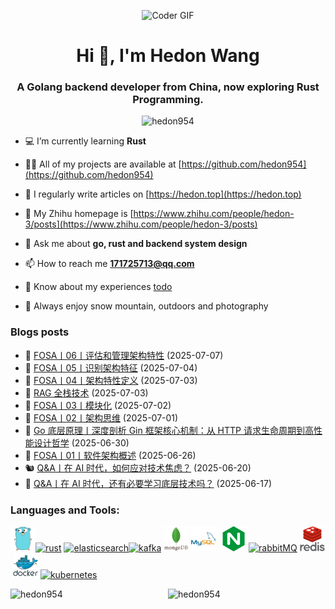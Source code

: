 <p align="center"><img  src="https://media.giphy.com/media/SWoSkN6DxTszqIKEqv/giphy.gif" alt="Coder GIF" width="500"></p>

<h1 align="center">Hi 👋, I'm Hedon Wang</h1>
<h3 align="center">A Golang backend developer from China, now exploring Rust Programming.</h3>

<p align="center"> <img src="https://komarev.com/ghpvc/?username=hedon954&label=Profile%20views&color=0e75b6&style=flat" alt="hedon954" /> </p>

- :computer: I’m currently learning **Rust**

- 👨‍💻 All of my projects are available at [https://github.com/hedon954](https://github.com/hedon954)

- 📝 I regularly write articles on [https://hedon.top](https://hedon.top)
  
- 🍞 My Zhihu homepage is [https://www.zhihu.com/people/hedon-3/posts](https://www.zhihu.com/people/hedon-3/posts)

- 💬 Ask me about **go, rust and backend system design**

- 📫 How to reach me **171725713@qq.com**

- 📄 Know about my experiences [todo](todo)

- :mount_fuji: Always enjoy snow mountain, outdoors and photography

### Blogs posts

<!-- BLOG-POST-LIST:START -->
 - 🎃 [FOSA丨06丨评估和管理架构特性](https://hedon.top/2025/07/07/fosa-ch6/) (2025-07-07)
 - 🐌 [FOSA丨05丨识别架构特征](https://hedon.top/2025/07/04/fosa-ch5/) (2025-07-04)
 - 🦁 [FOSA丨04丨架构特性定义](https://hedon.top/2025/07/03/fosa-ch4/) (2025-07-03)
 - 🍯 [RAG 全栈技术](https://hedon.top/2025/07/03/ai-rag-tech-complete/) (2025-07-03)
 - 🍭 [FOSA丨03丨模块化](https://hedon.top/2025/07/02/fosa-ch3/) (2025-07-02)
 - 🤯 [FOSA丨02丨架构思维](https://hedon.top/2025/07/01/fosa-ch2/) (2025-07-01)
 - 🍄 [Go 底层原理丨深度剖析 Gin 框架核心机制：从 HTTP 请求生命周期到高性能设计哲学](https://hedon.top/2025/06/30/go-gin/) (2025-06-30)
 - 🐧 [FOSA丨01丨软件架构概述](https://hedon.top/2025/06/26/fosa-ch1/) (2025-06-26)
 - 🐿️ [Q&amp;A丨在 AI 时代，如何应对技术焦虑？](https://hedon.top/2025/06/21/qa-how-to-deal-with-tech-anxiety-in-ai-era/) (2025-06-20)
 - 🍯 [Q&amp;A丨在 AI 时代，还有必要学习底层技术吗？](https://hedon.top/2025/06/17/qa-should-learn-underlying-principles-in-ai-era/) (2025-06-17)<!-- BLOG-POST-LIST:END -->

<h3 align="left">Languages and Tools:</h3>
<p align="left">  

<a href="https://golang.org" target="_blank" rel="noreferrer"> <img src="https://raw.githubusercontent.com/devicons/devicon/master/icons/go/go-original.svg" alt="go" width="40" height="40"/></a><a href="https://www.rust-lang.org" target="_blank" rel="noreferrer"><img src="https://www.rust-lang.org/static/images/rust-logo-blk.svg" alt="rust" width="40" height="40"/></a>&nbsp;<a href="https://www.elastic.co" target="_blank" rel="noreferrer"><img src="https://www.vectorlogo.zone/logos/elastic/elastic-icon.svg" alt="elasticsearch" width="40" height="40"/></a><a href="https://kafka.apache.org/" target="_blank" rel="noreferrer"><img src="https://www.vectorlogo.zone/logos/apache_kafka/apache_kafka-icon.svg" alt="kafka" width="40" height="40"/></a>&nbsp;<a href="https://www.mongodb.com/" target="_blank" rel="noreferrer"><img src="https://raw.githubusercontent.com/devicons/devicon/master/icons/mongodb/mongodb-original-wordmark.svg" alt="mongodb" width="40" height="40"/></a>&nbsp;<a href="https://www.mysql.com/" target="_blank" rel="noreferrer"><img src="https://raw.githubusercontent.com/devicons/devicon/master/icons/mysql/mysql-original-wordmark.svg" alt="mysql" width="40" height="40"/></a>&nbsp;&nbsp;<a href="https://www.nginx.com" target="_blank" rel="noreferrer"><img src="https://raw.githubusercontent.com/devicons/devicon/master/icons/nginx/nginx-original.svg" alt="nginx" width="40" height="40"/></a>&nbsp;<a href="https://www.rabbitmq.com" target="_blank" rel="noreferrer"><img src="https://www.vectorlogo.zone/logos/rabbitmq/rabbitmq-icon.svg" alt="rabbitMQ" width="40" height="40"/></a>&nbsp;<a href="https://redis.io" target="_blank" rel="noreferrer"><img src="https://raw.githubusercontent.com/devicons/devicon/master/icons/redis/redis-original-wordmark.svg" alt="redis" width="40" height="40"/></a>&nbsp;<a href="https://www.docker.com/" target="_blank" rel="noreferrer"><img src="https://raw.githubusercontent.com/devicons/devicon/master/icons/docker/docker-original-wordmark.svg" alt="docker" width="40" height="40"/></a>&nbsp;<a href="https://kubernetes.io" target="_blank" rel="noreferrer"><img src="https://www.vectorlogo.zone/logos/kubernetes/kubernetes-icon.svg" alt="kubernetes" width="40" height="40"/></a> 
<br>
<p><img align="left" width="50%" height="200" src="https://github-readme-stats.vercel.app/api?username=hedon954&show_icons=true&locale=en&orgs=hedon-rust-road,hedon-go-road" alt="hedon954" /></p><p><img align="left" width="30%" height="200" src="https://github-readme-stats.vercel.app/api/top-langs?username=hedon954&show_icons=true&locale=en&layout=compact&hide=html,javascript,css&orgs=hedon-rust-road,hedon-go-road" alt="hedon954" /></p>

